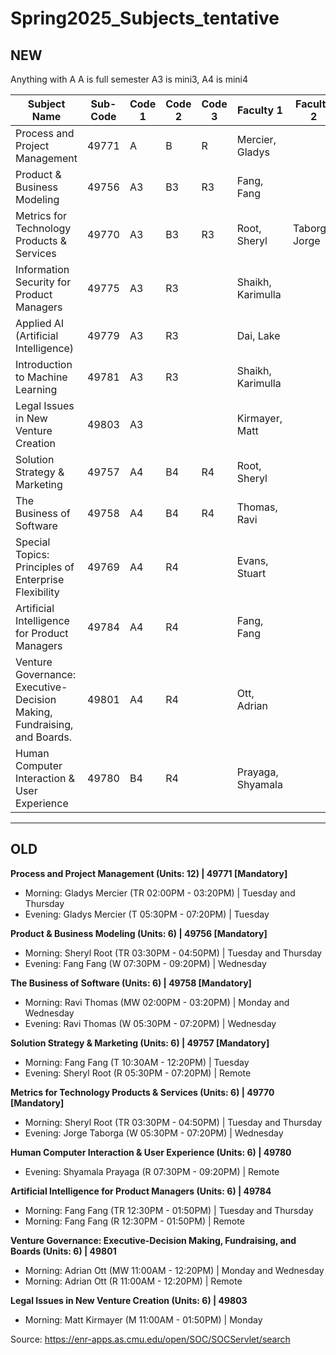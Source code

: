 # Spring2025_Subjects_tentative

NEW
---
Anything with A 
A is full semester
A3 is mini3, A4 is mini4

| Subject Name | Sub-Code | Code 1 | Code 2 | Code 3 | Faculty 1 | Faculty 2 | Notes |
|--------------|----------|--------|--------|--------|-----------|-----------|-------|
| Process and Project Management | 49771 | A | B | R | Mercier, Gladys | | |
| Product & Business Modeling | 49756 | A3 | B3 | R3 | Fang, Fang | | |
| Metrics for Technology Products & Services | 49770 | A3 | B3 | R3 | Root, Sheryl | Taborga, Jorge | |
| Information Security for Product Managers | 49775 | A3 | R3 | | Shaikh, Karimulla | | |
| Applied AI (Artificial Intelligence) | 49779 | A3 | R3 | | Dai, Lake | | |
| Introduction to Machine Learning | 49781 | A3 | R3 | | Shaikh, Karimulla | | |
| Legal Issues in New Venture Creation | 49803 | A3 | | | Kirmayer, Matt | | |
| Solution Strategy & Marketing | 49757 | A4 | B4 | R4 | Root, Sheryl | | |
| The Business of Software | 49758 | A4 | B4 | R4 | Thomas, Ravi | | |
| Special Topics: Principles of Enterprise Flexibility | 49769 | A4 | R4 | | Evans, Stuart | | |
| Artificial Intelligence for Product Managers | 49784 | A4 | R4 | | Fang, Fang | | |
| Venture Governance: Executive-Decision Making, Fundraising, and Boards. | 49801 | A4 | R4 | | Ott, Adrian | | |
| Human Computer Interaction & User Experience | 49780 | B4 | R4 | | Prayaga, Shyamala | | |

---

OLD
---

**Process and Project Management (Units: 12) | 49771 [Mandatory]**  
- Morning: Gladys Mercier (TR 02:00PM - 03:20PM) | Tuesday and Thursday  
- Evening: Gladys Mercier (T 05:30PM - 07:20PM) | Tuesday  

**Product & Business Modeling (Units: 6) | 49756 [Mandatory]**  
- Morning: Sheryl Root (TR 03:30PM - 04:50PM) | Tuesday and Thursday  
- Evening: Fang Fang (W 07:30PM - 09:20PM) | Wednesday  

**The Business of Software (Units: 6) | 49758 [Mandatory]**  
- Morning: Ravi Thomas (MW 02:00PM - 03:20PM) | Monday and Wednesday  
- Evening: Ravi Thomas (W 05:30PM - 07:20PM) | Wednesday  

**Solution Strategy & Marketing (Units: 6) | 49757 [Mandatory]**  
- Morning: Fang Fang (T 10:30AM - 12:20PM) | Tuesday  
- Evening: Sheryl Root (R 05:30PM - 07:20PM) | Remote  

**Metrics for Technology Products & Services (Units: 6) | 49770 [Mandatory]**  
- Morning: Sheryl Root (TR 03:30PM - 04:50PM) | Tuesday and Thursday  
- Evening: Jorge Taborga (W 05:30PM - 07:20PM) | Wednesday  

**Human Computer Interaction & User Experience (Units: 6) | 49780**  
- Evening: Shyamala Prayaga (R 07:30PM - 09:20PM) | Remote  

**Artificial Intelligence for Product Managers (Units: 6) | 49784**  
- Morning: Fang Fang (TR 12:30PM - 01:50PM) | Tuesday and Thursday  
- Morning: Fang Fang (R 12:30PM - 01:50PM) | Remote  

**Venture Governance: Executive-Decision Making, Fundraising, and Boards (Units: 6) | 49801**  
- Morning: Adrian Ott (MW 11:00AM - 12:20PM) | Monday and Wednesday  
- Morning: Adrian Ott (R 11:00AM - 12:20PM) | Remote  

**Legal Issues in New Venture Creation (Units: 6) | 49803**  
- Morning: Matt Kirmayer (M 11:00AM - 01:50PM) | Monday  


Source: https://enr-apps.as.cmu.edu/open/SOC/SOCServlet/search
